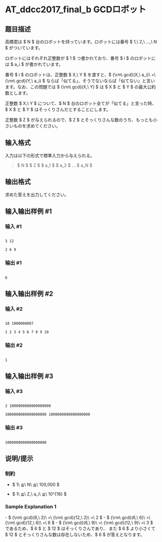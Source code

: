 # AT_ddcc2017_final_b GCDロボット

## 题目描述

[problemUrl]: https://atcoder.jp/contests/ddcc2017-final/tasks/ddcc2017_final_b

高橋君は $ N $ 台のロボットを持っています。ロボットには番号 $ 1,\ 2,\ ...,\ N $ がついています。

ロボットにはそれぞれ正整数が $ 1 $ つ書かれており、番号 $ i $ のロボットには $ a_i $ が書かれています。

番号 $ i $ のロボットは、正整数 $ X,\ Y $ を渡すと、$ {\rm\ gcd}(X,\ a_i)\ =\ {\rm\ gcd}(Y,\ a_i) $ ならば「似てる」、そうでないならば「似てない」と言います。なお、この問題では $ {\rm\ gcd}(X,\ Y) $ は $ X $ と $ Y $ の最大公約数とします。

正整数 $ X,\ Y $ について、$ N $ 台のロボット全てが「似てる」と言った時、$ X $ と $ Y $ はそっくりさんだとすることにします。

正整数 $ Z $ が与えられるので、$ Z $ とそっくりさんな数のうち、もっとも小さいものを求めてください。

## 输入格式

入力は以下の形式で標準入力から与えられる。

> $ N $ $ Z $ $ a_1 $ $ a_2 $ ... $ a_N $

## 输出格式

求めた答えを出力してください。

## 输入输出样例 #1

### 输入 #1

```
3 12
2 6 9
```

### 输出 #1

```
6
```

## 输入输出样例 #2

### 输入 #2

```
10 1000000007
1 2 3 4 5 6 7 8 9 10
```

### 输出 #2

```
1
```

## 输入输出样例 #3

### 输入 #3

```
2 1000000000000000000
1000000000000000000 1000000000000000000
```

### 输出 #3

```
1000000000000000000
```

## 说明/提示

### 制約

- $ 1\ ≦\ N\ ≦\ 100,000 $
- $ 1\ ≦\ Z,\ a_i\ ≦\ 10^{18} $

### Sample Explanation 1

\- $ {\rm\ gcd}(6,\ 2)\ =\ {\rm\ gcd}(12,\ 2)\ =\ 2 $ - $ {\rm\ gcd}(6,\ 6)\ =\ {\rm\ gcd}(12,\ 6)\ =\ 6 $ - $ {\rm\ gcd}(6,\ 9)\ =\ {\rm\ gcd}(12,\ 9)\ =\ 3 $ であるため、$ 6 $ と $ 12 $ はそっくりさんであり、 また $ 6 $ より小さくて $ 12 $ とそっくりさんな数は存在しないため、$ 6 $ が答えとなります。
